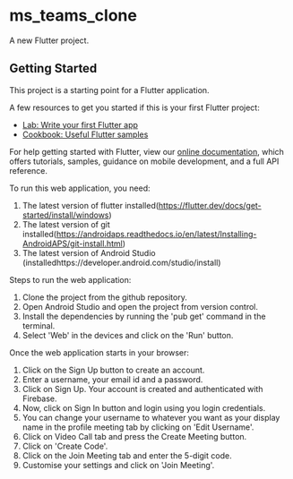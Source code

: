 # ms_teams_clone

A new Flutter project.

## Getting Started

This project is a starting point for a Flutter application.

A few resources to get you started if this is your first Flutter project:

- [Lab: Write your first Flutter app](https://flutter.dev/docs/get-started/codelab)
- [Cookbook: Useful Flutter samples](https://flutter.dev/docs/cookbook)

For help getting started with Flutter, view our
[online documentation](https://flutter.dev/docs), which offers tutorials,
samples, guidance on mobile development, and a full API reference.

To run this web application, you need:
1. The latest version of flutter installed(https://flutter.dev/docs/get-started/install/windows)
2. The latest version of git installed(https://androidaps.readthedocs.io/en/latest/Installing-AndroidAPS/git-install.html)
3. The latest version of Android Studio (installedhttps://developer.android.com/studio/install)

Steps to run the web application:
1. Clone the project from the github repository.
2. Open Android Studio and open the project from version control.
3. Install the dependencies by running the 'pub get' command in the terminal.
4. Select 'Web' in the devices and click on the 'Run' button.

Once the web application starts in your browser:
1. Click on the Sign Up button to create an account.
2. Enter a username, your email id and a password.
3. Click on Sign Up. Your account is created and authenticated with Firebase.
4. Now, click on Sign In button and login using you login credentials.
5. You can change your username to whatever you want as your display name in the profile meeting tab by clicking on 'Edit Username'.
6. Click on Video Call tab and press the Create Meeting button.
7. Click on 'Create Code'.
8. Click on the Join Meeting tab and enter the 5-digit code. 
9. Customise your settings and click on 'Join Meeting'.



